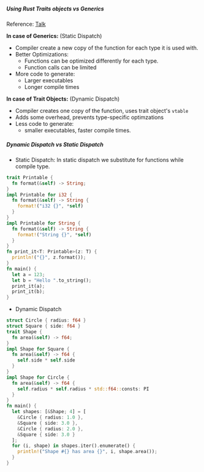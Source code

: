 
##### Using Rust Traits objects vs Generics
Reference: [Talk](https://www.youtube.com/watch?v=Sn3JklPAVLk)

**In case of Generics:** (Static Dispatch)
- Compiler create a new copy of the function for each type it is used with.
- Better Optimizations:
    - Functions can be optimized differently for each type.
    - Function calls can be limited
- More code to generate:
    - Larger executables
    - Longer compile times


**In case of Trait Objects:** (Dynamic Dispatch)
- Compiler creates one copy of the function, uses trait object's `vtable`
- Adds some overhead, prevents type-specific optimzations
- Less code to generate:
    - smaller executables, faster compile times.



##### Dynamic Dispatch vs Static Dispatch

- Static Dispatch: In static dispatch we substitute for functions while compile type.
```rust
trait Printable {
  fn format(&self) -> String;
}
impl Printable for i32 {
  fn format(&self) -> String {
    format!("i32 {}", *self)
  }
}
impl Printable for String {
  fn format(&self) -> String {
    format!("String {}", *self)
  }
}
fn print_it<T: Printable>(z: T) {
  println!("{}", z.format());
}
fn main() {
  let a = 123;
  let b = "Hello ".to_string();
  print_it(a);
  print_it(b);
}
```

- Dynamic Dispatch
```rust
struct Circle { radius: f64 }
struct Square { side: f64 }
trait Shape {
  fn area(&self) -> f64;
}
impl Shape for Square {
  fn area(&self) -> f64 {
    self.side * self.side
  }
}
impl Shape for Circle {
  fn area(&self) -> f64 {
    self.radius * self.radius * std::f64::consts: PI
  }
}
fn main() {
  let shapes: [&Shape; 4] = [
    &Circle { radius: 1.0 },
    &Square { side: 3.0 },
    &Circle { radius: 2.0 },
    &Square { side: 3.0 }
  ];
  for (i, shape) in shapes.iter().enumerate() {
    println!("Shape #{} has area {}", i, shape.area());
  }
}
```